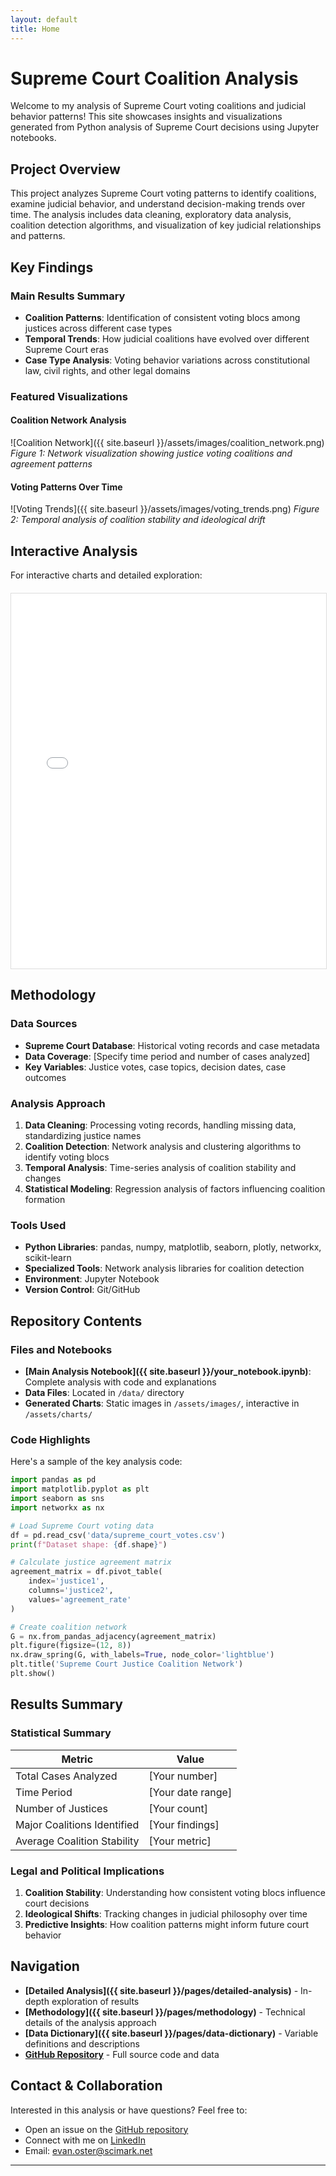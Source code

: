 ```yaml
---
layout: default
title: Home
--- 
```


# Supreme Court Coalition Analysis

Welcome to my analysis of Supreme Court voting coalitions and judicial behavior patterns! This site showcases insights and visualizations generated from Python analysis of Supreme Court decisions using Jupyter notebooks.

## Project Overview

This project analyzes Supreme Court voting patterns to identify coalitions, examine judicial behavior, and understand decision-making trends over time. The analysis includes data cleaning, exploratory data analysis, coalition detection algorithms, and visualization of key judicial relationships and patterns.

## Key Findings

### Main Results Summary

- **Coalition Patterns**: Identification of consistent voting blocs among justices across different case types
- **Temporal Trends**: How judicial coalitions have evolved over different Supreme Court eras
- **Case Type Analysis**: Voting behavior variations across constitutional law, civil rights, and other legal domains

### Featured Visualizations

#### Coalition Network Analysis
![Coalition Network]({{ site.baseurl }}/assets/images/coalition_network.png)
*Figure 1: Network visualization showing justice voting coalitions and agreement patterns*

#### Voting Patterns Over Time
![Voting Trends]({{ site.baseurl }}/assets/images/voting_trends.png)
*Figure 2: Temporal analysis of coalition stability and ideological drift*

## Interactive Analysis

For interactive charts and detailed exploration:

<div style="width: 100%; height: 600px; border: 1px solid #ddd; margin: 20px 0;">
  <iframe src="{{ site.baseurl }}/assets/charts/interactive_chart.html" 
          width="100%" height="100%" frameborder="0">
    <p>Your browser does not support iframes. <a href="{{ site.baseurl }}/assets/charts/interactive_chart.html">View the interactive chart here</a>.</p>
  </iframe>
</div>

## Methodology

### Data Sources
- **Supreme Court Database**: Historical voting records and case metadata
- **Data Coverage**: [Specify time period and number of cases analyzed]
- **Key Variables**: Justice votes, case topics, decision dates, case outcomes

### Analysis Approach
1. **Data Cleaning**: Processing voting records, handling missing data, standardizing justice names
2. **Coalition Detection**: Network analysis and clustering algorithms to identify voting blocs
3. **Temporal Analysis**: Time-series analysis of coalition stability and changes
4. **Statistical Modeling**: Regression analysis of factors influencing coalition formation

### Tools Used
- **Python Libraries**: pandas, numpy, matplotlib, seaborn, plotly, networkx, scikit-learn
- **Specialized Tools**: Network analysis libraries for coalition detection
- **Environment**: Jupyter Notebook
- **Version Control**: Git/GitHub

## Repository Contents

### Files and Notebooks
- **[Main Analysis Notebook]({{ site.baseurl }}/your_notebook.ipynb)**: Complete analysis with code and explanations
- **Data Files**: Located in `/data/` directory
- **Generated Charts**: Static images in `/assets/images/`, interactive in `/assets/charts/`

### Code Highlights

Here's a sample of the key analysis code:

```python
import pandas as pd
import matplotlib.pyplot as plt
import seaborn as sns
import networkx as nx

# Load Supreme Court voting data
df = pd.read_csv('data/supreme_court_votes.csv')
print(f"Dataset shape: {df.shape}")

# Calculate justice agreement matrix
agreement_matrix = df.pivot_table(
    index='justice1', 
    columns='justice2', 
    values='agreement_rate'
)

# Create coalition network
G = nx.from_pandas_adjacency(agreement_matrix)
plt.figure(figsize=(12, 8))
nx.draw_spring(G, with_labels=True, node_color='lightblue')
plt.title('Supreme Court Justice Coalition Network')
plt.show()
```

## Results Summary

### Statistical Summary

| Metric | Value |
|--------|-------|
| Total Cases Analyzed | [Your number] |
| Time Period | [Your date range] |
| Number of Justices | [Your count] |
| Major Coalitions Identified | [Your findings] |
| Average Coalition Stability | [Your metric] |

### Legal and Political Implications

1. **Coalition Stability**: Understanding how consistent voting blocs influence court decisions
2. **Ideological Shifts**: Tracking changes in judicial philosophy over time  
3. **Predictive Insights**: How coalition patterns might inform future court behavior

## Navigation

- **[Detailed Analysis]({{ site.baseurl }}/pages/detailed-analysis)** - In-depth exploration of results
- **[Methodology]({{ site.baseurl }}/pages/methodology)** - Technical details of the analysis approach
- **[Data Dictionary]({{ site.baseurl }}/pages/data-dictionary)** - Variable definitions and descriptions
- **[GitHub Repository](https://github.com/evanoster/supreme-court-coalition-analysis)** - Full source code and data

## Contact & Collaboration

Interested in this analysis or have questions? Feel free to:
- Open an issue on the [GitHub repository](https://github.com/evanoster/supreme-court-coalition-analysis/issues)
- Connect with me on [LinkedIn](https://linkedin.com/in/evanoster)
- Email: evan.oster@scimark.net

---

<!-- *Last updated: {{ site.time | date: "%B %d, %Y" }}* -->
